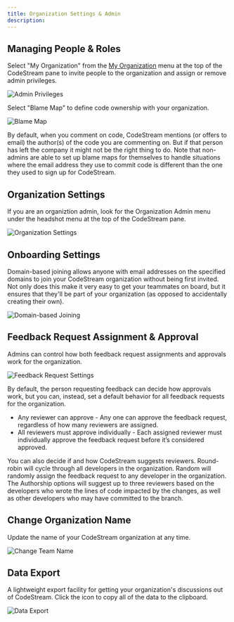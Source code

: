 ```yaml
---
title: Organization Settings & Admin
description: 
---
```


## Managing People & Roles

Select "My Organization" from the [My Organization](myorganization) menu at the
top of the CodeStream pane to invite people to the organization and assign or
remove admin privileges.

![Admin Privileges](../assets/images/AdminRights2.png)

Select "Blame Map" to define code ownership with your organization.

![Blame Map](../assets/images/MyOrgBlameMap.png)

By default, when you comment on code, CodeStream mentions (or offers to email)
the author(s) of the code you are commenting on. But if that person has left the
company it might not be the right thing to do. Note that non-admins are able to
set up blame maps for themselves to handle situations where the email address
they use to commit code is different than the one they used to sign up for
CodeStream.

## Organization Settings

If you are an organiztion admin, look for the Organization Admin menu under the
headshot menu at the top of the CodeStream pane.

![Organization Settings](../assets/images/OrganizationSettings.png)

## Onboarding Settings

Domain-based joining allows anyone with email addresses on the specified domains
to join your CodeStream organization without being first invited. Not only does
this make it very easy to get your teammates on board, but it ensures that
they'll be part of your organization (as opposed to accidentally creating their
own).

![Domain-based Joining](../assets/images/OnboardingDomainJoining.png)

## Feedback Request Assignment & Approval

Admins can control how both feedback request assignments and approvals work
for the organization. 

![Feedback Request Settings](../assets/images/FRTeamSettings.png)

By default, the person requesting feedback can decide how approvals work, but
you can, instead, set a default behavior for all feedback requests for the
organization.

* Any reviewer can approve - Any one can approve the feedback request,
  regardless of how many reviewers are assigned.
* All reviewers must approve individually - Each assigned reviewer must
  individually approve the feedback request before it’s considered approved.

You can also decide if and how CodeStream suggests reviewers. Round-robin will
cycle through all developers in the organization. Random will randomly assign
the feedback request to any developer in the organization. The Authorship
options will suggest up to three reviewers based on the developers who wrote the
lines of code impacted by the changes, as well as other developers who may have
committed to the branch.

## Change Organization Name

Update the name of your CodeStream organization at any time.

![Change Team Name](../assets/images/ChangeTeamName.png)

## Data Export 

A lightweight export facility for getting your organization's discussions out of
CodeStream. Click the icon to copy all of the data to the clipboard.

![Data Export](../assets/images/DataExport.png)

